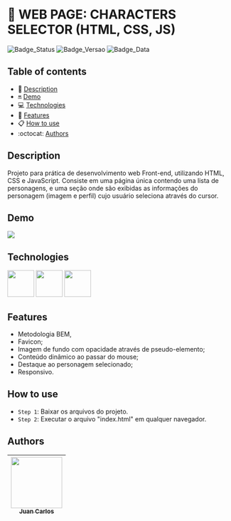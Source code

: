# 📌 WEB PAGE: CHARACTERS SELECTOR (HTML, CSS, JS)

![Badge_Status](https://img.shields.io/badge/STATUS-FINISHED-green)
![Badge_Versao](https://img.shields.io/badge/VERSION-1.0-black)
![Badge_Data](https://img.shields.io/badge/RELEASE-JUL,2024-blue)

## Table of contents

- 📑 [Description](#description)
- 🔛 [Demo](#demo)
- 💻 [Technologies](#technologies)
- 🔨 [Features](#features)
- 📋 [How to use](#how-to-use)
- :octocat: [Authors](#authors)

## Description

Projeto para prática de desenvolvimento web Front-end, utilizando HTML, CSS e JavaScript. Consiste em uma página única contendo uma lista de personagens, e uma seção onde são exibidas as informações do personagem (imagem e perfil) cujo usuário seleciona através do cursor.

## Demo

![](demo.gif)

## Technologies

<img src="https://cdn.jsdelivr.net/gh/devicons/devicon/icons/html5/html5-original-wordmark.svg" width="60px" height="60px" /> <img src="https://cdn.jsdelivr.net/gh/devicons/devicon/icons/css3/css3-original-wordmark.svg" width="60px" height="60px"/> <img src="https://cdn.jsdelivr.net/gh/devicons/devicon/icons/javascript/javascript-original.svg" width="60px" height="60px"/>

## Features

- Metodologia BEM,
- Favicon;
- Imagem de fundo com opacidade através de pseudo-elemento;
- Conteúdo dinâmico ao passar do mouse;
- Destaque ao personagem selecionado;
- Responsivo.

## How to use

- `Step 1`: Baixar os arquivos do projeto.
- `Step 2`: Executar o arquivo "index.html" em qualquer navegador.

## Authors

| [<img src="https://avatars.githubusercontent.com/u/97527277" width=115><br><sub>Juan Carlos</sub>](https://github.com/juan-soaraes) |
| :---------------------------------------------------------------------------------------------------------------------------------: |
